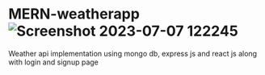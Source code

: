 # MERN-weatherapp![Screenshot 2023-07-07 122245](https://github.com/Amanjot-Kaur-Narang/MERN-weatherapp/assets/73784118/1dba8841-3d2a-49bc-904c-c60401d7b196)
Weather api implementation using mongo db, express js and react js along with login and signup page 
